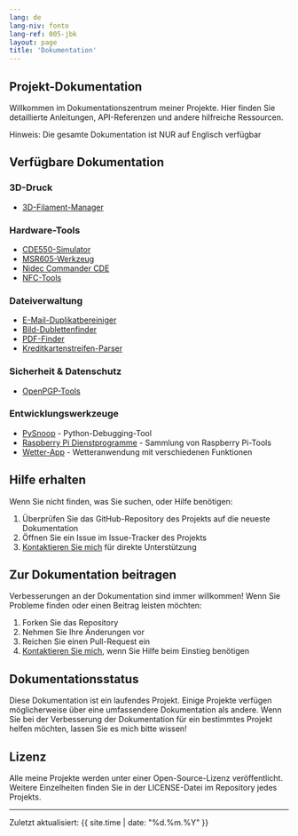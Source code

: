 ```yaml
---
lang: de
lang-niv: fonto
lang-ref: 005-jbk
layout: page
title: 'Dokumentation'
---
```


## Projekt-Dokumentation

Willkommen im Dokumentationszentrum meiner Projekte. Hier finden Sie detaillierte Anleitungen, API-Referenzen und andere hilfreiche Ressourcen.

Hinweis: Die gesamte Dokumentation ist NUR auf Englisch verfügbar

## Verfügbare Dokumentation

### 3D-Druck

- [3D-Filament-Manager](/docs/3D_Filament_Manager)

### Hardware-Tools

- [CDE550-Simulator](/docs/CDE550-sim)
- [MSR605-Werkzeug](/docs/MSR605)
- [Nidec Commander CDE](/docs/Nidec_CommanderCDE)
- [NFC-Tools](/docs/NFC)

### Dateiverwaltung

- [E-Mail-Duplikatbereiniger](/docs/EmailDuplicateCleaner)
- [Bild-Dublettenfinder](/docs/Images-Deduplicator)
- [PDF-Finder](/docs/PDF_Finder)
- [Kreditkartenstreifen-Parser](/docs/card_parser)

### Sicherheit & Datenschutz

- [OpenPGP-Tools](/docs/OpenPGP)

### Entwicklungswerkzeuge

- [PySnoop](/docs/PySnoop) - Python-Debugging-Tool
- [Raspberry Pi Dienstprogramme](/docs/raspy_utility) - Sammlung von Raspberry Pi-Tools
- [Wetter-App](/docs/weather) - Wetteranwendung mit verschiedenen Funktionen

## Hilfe erhalten

Wenn Sie nicht finden, was Sie suchen, oder Hilfe benötigen:

1. Überprüfen Sie das GitHub-Repository des Projekts auf die neueste Dokumentation
2. Öffnen Sie ein Issue im Issue-Tracker des Projekts
3. [Kontaktieren Sie mich](/contact/) für direkte Unterstützung

## Zur Dokumentation beitragen

Verbesserungen an der Dokumentation sind immer willkommen! Wenn Sie Probleme finden oder einen Beitrag leisten möchten:

1. Forken Sie das Repository
2. Nehmen Sie Ihre Änderungen vor
3. Reichen Sie einen Pull-Request ein
4. [Kontaktieren Sie mich](/contact/), wenn Sie Hilfe beim Einstieg benötigen

## Dokumentationsstatus

Diese Dokumentation ist ein laufendes Projekt.
Einige Projekte verfügen möglicherweise über eine umfassendere Dokumentation als andere.
Wenn Sie bei der Verbesserung der Dokumentation für ein bestimmtes Projekt helfen möchten, lassen Sie es mich bitte wissen!

## Lizenz

Alle meine Projekte werden unter einer Open-Source-Lizenz veröffentlicht. Weitere Einzelheiten finden Sie in der LICENSE-Datei im Repository jedes Projekts.

---

Zuletzt aktualisiert: {{ site.time | date: "%d.%m.%Y" }}
